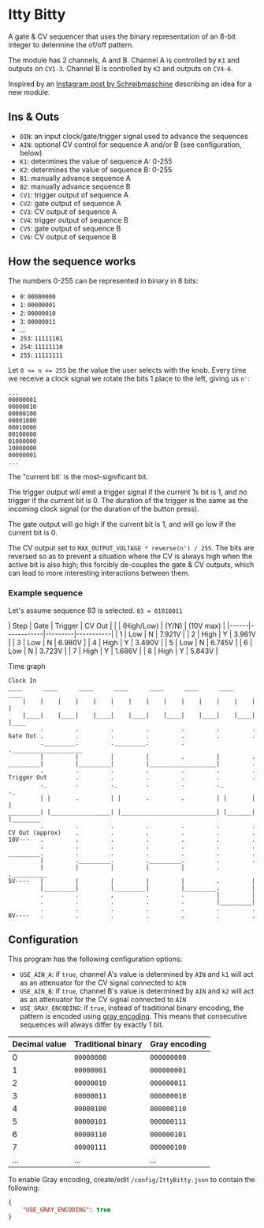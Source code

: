 # Itty Bitty

A gate & CV sequencer that uses the binary representation of an 8-bit integer to determine the of/off pattern.

The module has 2 channels, A and B.  Channel A is controlled by `K1` and outputs on `CV1-3`.  Channel B is controlled
by `K2` and outputs on `CV4-6`.

Inspired by an [Instagram post by Schreibmaschine](https://www.instagram.com/p/DDaZklkgzbr) describing an idea for a
new module.

## Ins & Outs

- `DIN`: an input clock/gate/trigger signal used to advance the sequences
- `AIN`: optional CV control for sequence A and/or B (see configuration, below)
- `K1`: determines the value of sequence A: 0-255
- `K2`: determines the value of sequence B: 0-255
- `B1`: manually advance sequence A
- `B2`: manually advance sequence B
- `CV1`: trigger output of sequence A
- `CV2`: gate output of sequence A
- `CV3`: CV output of sequence A
- `CV4`: trigger output of sequence B
- `CV5`: gate output of sequence B
- `CV6`: CV output of sequence B

## How the sequence works

The numbers 0-255 can be represented in binary in 8 bits:
- `0`: `00000000`
- `1`: `00000001`
- `2`: `00000010`
- `3`: `00000011`
- ...
- `253`: `11111101`
- `254`: `11111110`
- `255`: `11111111`

Let `0 <= n <= 255` be the value the user selects with the knob. Every time we receive a clock signal we rotate
the bits 1 place to the left, giving us `n'`:
```
...
00000001
00000010
00000100
00001000
00010000
00100000
01000000
10000000
00000001
...
```

The "current bit` is the most-significant bit.

The trigger output will emit a trigger signal if the current 1s bit is 1, and no trigger if the current bit is 0. The
duration of the trigger is the same as the incoming clock signal (or the duration of the button press).

The gate output will go high if the current bit is 1, and will go low if the current bit is 0.

The CV output set to `MAX_OUTPUT_VOLTAGE * reverse(n') / 255`. The bits are reversed so as to prevent a situation
where the CV is always high when the active bit is also high; this forcibly de-couples the gate & CV outputs,
which can lead to more interesting interactions between them.

### Example sequence

Let's assume sequence 83 is selected.  `83 = 01010011`

| Step | Gate       | Trigger | CV Out    |
|      | (High/Low) | (Y/N)   | (10V max) |
|------|------------|---------|-----------|
| 1    | Low        | N       | 7.921V    |
| 2    | High       | Y       | 3.961V    |
| 3    | Low        | N       | 6.980V    |
| 4    | High       | Y       | 3.490V    |
| 5    | Low        | N       | 6.745V    |
| 6    | Low        | N       | 3.723V    |
| 7    | High       | Y       | 1.686V    |
| 8    | High       | Y       | 5.843V    |

Time graph
```
Clock In
____      ____      ____      ____      ____      ____      ____      ____
    |    |    |    |    |    |    |    |    |    |    |    |    |    |    |
    |____|    |____|    |____|    |____|    |____|    |____|    |____|    |____
         .         .         .         .         .         .         .
Gate Out .         .         .         .         .         .         .
         ._________.         ._________.         .         .____________________
         |         |         |         |         .         |         .
_________|         |_________|         |___________________|         .
         .         .         .         .         .         .         .
Trigger Out        .         .         .         .         .         .
         ._        .         ._        .         .         ._        ._
         | |       .         | |       .         .         | |       | |
_________| |_________________| |___________________________| |_______| |________
         .         .         .         .         .         .         .
CV Out (approx)    .         .         .         .         .         .
10V---   .         .         .         .         .         .         .
         .         .         .         .         .         .         .
_________.         .         .         .         .         .         .
         |         ._________.         ._________.         .         .
         |         |         |         |         |         .         .__________
5V----   |         |         |         |         |         .         |
         |_________|         |_________|         |_________.         |
         .         .         ,         .         .         |         |
         .         .         .         .         .         |_________|
         .         .         .         .         .         .         .
0V----   .         .         .         .         .         .         .

```

## Configuration

This program has the following configuration options:

- `USE_AIN_A`: if `true`, channel A's value is determined by `AIN` and `k1` will act as an attenuator for the
  CV signal connected to `AIN`
- `USE_AIN_B`: if `true`, channel B's value is determined by `AIN` and `k2` will act as an attenuator for the
  CV signal connected to `AIN`
- `USE_GRAY_ENCODING`: if `true`, instead of traditional binary encoding, the pattern is encoded using
  [gray encoding](https://en.wikipedia.org/wiki/Gray_encoding). This means that consecutive sequences will
  always differ by exactly 1 bit.

| Decimal value | Traditional binary | Gray encoding |
|---------------|--------------------|---------------|
| 0             | `00000000`         | `000000000`   |
| 1             | `00000001`         | `000000001`   |
| 2             | `00000010`         | `000000011`   |
| 3             | `00000011`         | `000000010`   |
| 4             | `00000100`         | `000000110`   |
| 5             | `00000101`         | `000000111`   |
| 6             | `00000110`         | `000000101`   |
| 7             | `00000111`         | `000000100`   |
| ...           | ...                | ...           |

To enable Gray encoding, create/edit `/config/IttyBitty.json` to contain the following:
```json
{
    "USE_GRAY_ENCODING": true
}

```
